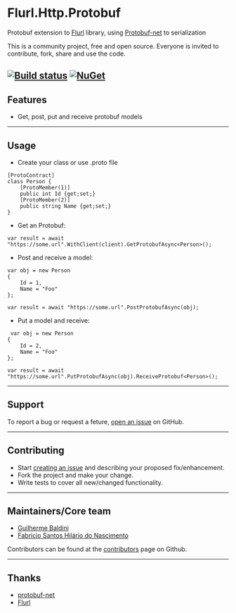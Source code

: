 # Flurl.Http.Protobuf

Protobuf extension to [Flurl](https://github.com/tmenier/Flurl) library, using [Protobuf-net](https://github.com/mgravell/protobuf-net) to serialization

This is a community project, free and open source. Everyone is invited to contribute, fork, share and use the code.

[![Build status](https://ci.appveyor.com/api/projects/status/3l2t4y48a7ejar68/branch/master?svg=true)](https://ci.appveyor.com/project/Acesso/flurl-http-protobuf/branch/master)
[![NuGet](https://img.shields.io/nuget/v/Flurl.Http.Protobuf.svg?maxAge=86400)](https://www.nuget.org/packages/Flurl.Http.Protobuf/)
---

## Features
* Get, post, put and receive protobuf models

---

## Usage
* Create your class or use .proto file
~~~~
[ProtoContract]
class Person {
    [ProtoMember(1)]
    public int Id {get;set;}
    [ProtoMember(2)]
    public string Name {get;set;}
}
~~~~

* Get an Protobuf:
~~~~
var result = await "https://some.url".WithClient(client).GetProtobufAsync<Person>();
~~~~

* Post and receive a model:
~~~~
var obj = new Person
{
    Id = 1,
    Name = "Foo"
};

var result = await "https://some.url".PostProtobufAsync(obj);
~~~~

* Put a model and receive:
~~~~
 var obj = new Person
{
    Id = 2,
    Name = "Foo"
};

var result = await "https://some.url".PutProtobufAsync(obj).ReceiveProtobuf<Person>();
~~~~

---

## Support
To report a bug or request a feture, [open an issue](https://github.com/acessocard/Flurl.Http.Protobuf/issues) on GitHub.

---

## Contributing

* Start [creating an issue](https://github.com/acessocard/Flurl.Http.Protobuf/issues/new) and describing your proposed fix/enhancement.
* Fork the project and make your change.
* Write tests to cover all new/changed functionality.

---

## Maintainers/Core team

* [Guilherme Baldini](https://github.com/Baldini)
* [Fabricio Santos Hilário do Nascimento](https://github.com/fabricio0915)

Contributors can be found at the [contributors](https://github.com/acessocard/Flurl.Http.Protobuf/graphs/contributors) page on Github.

---

## Thanks
* [protobuf-net](https://github.com/mgravell/protobuf-net)
* [Flurl](https://github.com/tmenier/Flurl)